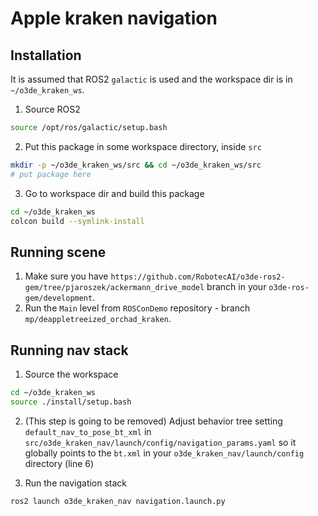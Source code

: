 # Apple kraken navigation #

## Installation ##

It is assumed that ROS2 `galactic` is used and the workspace dir is in `~/o3de_kraken_ws`.

1. Source ROS2

```bash
source /opt/ros/galactic/setup.bash
```

2. Put this package in some workspace directory, inside `src`

```bash
mkdir -p ~/o3de_kraken_ws/src && cd ~/o3de_kraken_ws/src
# put package here
```

3. Go to workspace dir and build this package

```bash
cd ~/o3de_kraken_ws
colcon build --symlink-install
```

## Running scene

1. Make sure you have `https://github.com/RobotecAI/o3de-ros2-gem/tree/pjaroszek/ackermann_drive_model` branch in your `o3de-ros-gem/development`.
2. Run the `Main` level from `ROSConDemo` repository - branch `mp/deappletreeized_orchad_kraken`.

## Running nav stack

1. Source the workspace

```bash
cd ~/o3de_kraken_ws
source ./install/setup.bash
```

2. (This step is going to be removed) Adjust behavior tree setting `default_nav_to_pose_bt_xml` in `src/o3de_kraken_nav/launch/config/navigation_params.yaml` so it globally points to the `bt.xml` in your `o3de_kraken_nav/launch/config` directory  (line 6)

3. Run the navigation stack

```bash
ros2 launch o3de_kraken_nav navigation.launch.py
```

